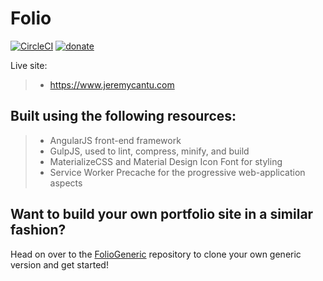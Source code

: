 # Folio

[![CircleCI](https://circleci.com/gh/Jac21/Folio/tree/master.svg?style=shield)](https://circleci.com/gh/Jac21/Folio/tree/master) [![donate](https://img.shields.io/badge/%24-Buy%20me%20a%20coffee-ff69b4.svg)](https://www.buymeacoffee.com/jac21)

Live site: 
>- https://www.jeremycantu.com

Built using the following resources:
------------------------------------

>- AngularJS front-end framework
>- GulpJS, used to lint, compress, minify, and build
>- MaterializeCSS and Material Design Icon Font for styling
>- Service Worker Precache for the progressive web-application aspects

Want to build your own portfolio site in a similar fashion?
-----------------------------------------------------------

Head on over to the [FolioGeneric](https://github.com/Jac21/FolioGeneric) repository to clone your own generic version and get started!
